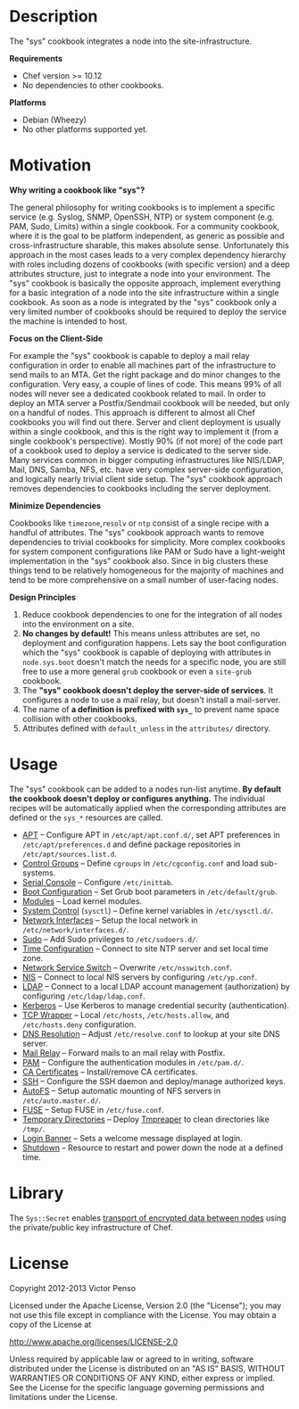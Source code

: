 # Description

The "sys" cookbook integrates a node into the site-infrastructure.

**Requirements**

* Chef version >= 10.12
* No dependencies to other cookbooks.

**Platforms**

* Debian (Wheezy)
* No other platforms supported yet.

# Motivation

**Why writing a cookbook like "sys"?**

The general philosophy for writing cookbooks is to implement a specific service (e.g. Syslog, SNMP, OpenSSH, NTP) or system component (e.g. PAM, Sudo, Limits) within a single cookbook. For a community cookbook, where it is the goal to be platform independent, as generic as possible and cross-infrastructure sharable, this makes absolute sense. Unfortunately this approach in the most cases leads to a very complex dependency hierarchy with roles including dozens of cookbooks (with specific version) and a deep attributes structure, just to integrate a node into your environment. The "sys" cookbook is basically the opposite approach, implement everything for a basic integration of a node into the site infrastructure within a single cookbook. As soon as a node is integrated by the "sys" cookbook only a very limited number of cookbooks should be required to deploy the service the machine is intended to host.

**Focus on the Client-Side**

For example the "sys" cookbook is capable to deploy a mail relay configuration in order to enable all machines part of the infrastructure to send mails to an MTA. Get the right package and do minor changes to the configuration. Very easy, a couple of lines of code. This means 99% of all nodes will never see a dedicated cookbook related to mail. In order to deploy an MTA server a Postfix/Sendmail cookbook will be needed, but only on a handful of nodes. This approach is different to almost all Chef cookbooks you will find out there. Server and client deployment is usually within a single cookbook, and this is the right way to implement it (from a single cookbook's perspective). Mostly 90% (if not more) of the code part of a cookbook used to deploy a service is dedicated to the server side. Many services common in bigger computing infrastructures like NIS/LDAP, Mail, DNS, Samba, NFS, etc. have very complex server-side configuration, and logically nearly trivial client side setup. The "sys" cookbook approach removes dependencies to cookbooks including the server deployment.

**Minimize Dependencies**

Cookbooks like `timezone`,`resolv` or `ntp` consist of a single recipe with a handful of attributes. The "sys" cookbook approach wants to remove dependencies to trivial cookbooks for simplicity. More complex cookbooks for system component configurations like PAM or Sudo have a light-weight implementation in the "sys" cookbook also. Since in big clusters these things tend to be relatively homogeneous for the majority of machines and tend to be more comprehensive on a small number of user-facing nodes.

**Design Principles**

1. Reduce cookbook dependencies to one for the integration of all nodes into the environment on a site.
2. **No changes by default!** This means unless attributes are set, no deployment and configuration happens. Lets say the boot configuration which the "sys" cookbook is capable of deploying with attributes in `node.sys.boot` doesn't match the needs for a specific node, you are still free to use a more general `grub` cookbook or even a `site-grub` cookbook.
3. The **"sys" cookbook doesn't deploy the server-side of services**. It configures a node to use a mail relay, but doesn't install a mail-server.
4. The name of **a definition is prefixed with `sys_`** to prevent name space collision with other cookbooks.
5. Attributes defined with `default_unless` in the `attributes/` directory.

# Usage

The "sys" cookbook can be added to a nodes run-list anytime. **By default the cookbook doesn't deploy or configures anything.** The individual recipes will be automatically applied when the corresponding attributes are defined or the `sys_*` resources are called.

* [APT](documents/apt.md) – Configure APT in `/etc/apt/apt.conf.d/`, set APT preferences in `/etc/apt/preferences.d` and define package repositories in `/etc/apt/sources.list.d`.
* [Control Groups](documents/cgroups.md) – Define `cgroups` in `/etc/cgconfig.conf` and load sub-systems.
* [Serial Console](documents/serial.md) – Configure `/etc/inittab`.
* [Boot Configuration](documents/boot.md) – Set Grub boot parameters in `/etc/default/grub`.
* [Modules](documents/modules.md) – Load kernel modules.
* [System Control](documents/sysctl.md) (`sysctl`) – Define kernel variables in `/etc/sysctl.d/`.
* [Network Interfaces](documents/interfaces.md) – Setup the local network in `/etc/network/interfaces.d/`.
* [Sudo](documents/sudo.md) – Add Sudo privileges to `/etc/sudoers.d/`.
* [Time Configuration](documents/time.md) – Connect to site NTP server and set local time zone. 
* [Network Service Switch](documents/nsswitch.md) – Overwrite `/etc/nsswitch.conf`.
* [NIS](documents/nis.md) – Connect to local NIS servers by configuring `/etc/yp.conf`.
* [LDAP](documents/ldap.md) – Connect to a local LDAP account management (authorization) by configuring `/etc/ldap/ldap.conf`.
* [Kerberos](documents/krb5.md) – Use Kerberos to manage credential security (authentication).
* [TCP Wrapper](documents/hosts.md) – Local `/etc/hosts`, `/etc/hosts.allow`, and `/etc/hosts.deny` configuration.
* [DNS Resolution](documents/resolv.md) – Adjust `/etc/resolve.conf` to lookup at your site DNS server.
* [Mail Relay](documents/mail.md) – Forward mails to an mail relay with Postfix. 
* [PAM](documents/pam.md) – Configure the authentication modules in `/etc/pam.d/`.
* [CA Certificates](documents/ca_certificates.md) – Install/remove CA certificates.
* [SSH](documents/ssh.md) – Configure the SSH daemon and deploy/manage authorized keys.
* [AutoFS](documents/autofs.md) – Setup automatic mounting of NFS servers in `/etc/auto.master.d/`.
* [FUSE](documents/fuse.md) – Setup FUSE in `/etc/fuse.conf`.
* [Temporary Directories](documents/tmp.md) – Deploy [Tmpreaper][reaper] to clean directories like `/tmp/`.
* [Login Banner](documents/banner.md) – Sets a welcome message displayed at login. 
* [Shutdown](documents/shutdown.md) – Resource to restart and power down the node at a defined time.

# Library

The `Sys::Secret` enables [transport of encrypted data between nodes](documents/secret.md) using the private/public key infrastructure of Chef. 


[reaper]: http://packages.debian.org/search?keywords=tmpreaper


# License

Copyright 2012-2013 Victor Penso

Licensed under the Apache License, Version 2.0 (the "License"); you may not use this file except in compliance with the License. You may obtain a copy of the License at

http://www.apache.org/licenses/LICENSE-2.0

Unless required by applicable law or agreed to in writing, software distributed under the License is distributed on an "AS IS" BASIS, WITHOUT WARRANTIES OR CONDITIONS OF ANY KIND, either express or implied. See the License for the specific language governing permissions and limitations under the License.
